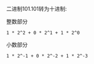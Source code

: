 二进制101.101转为十进制:

整数部分
```
1 * 2^2 + 0 * 2^1 + 1 * 2^0
```

小数部分
```
1 * 2^-1 + 0 * 2^-2 + 1 * 2^-3
```
